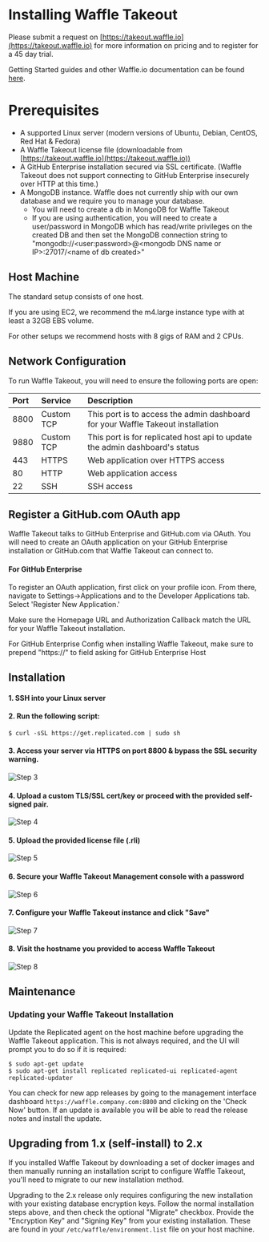 # Installing Waffle Takeout

Please submit a request on [https://takeout.waffle.io](https://takeout.waffle.io) for more information on pricing and to register for a 45 day trial.

Getting Started guides and other Waffle.io documentation can be found [here](https://github.com/waffleio/waffle.io/wiki).

# Prerequisites

* A supported Linux server (modern versions of Ubuntu, Debian, CentOS, Red Hat & Fedora)
* A Waffle Takeout license file (downloadable from [https://takeout.waffle.io](https://takeout.waffle.io))
* A GitHub Enterprise installation secured via SSL certificate. (Waffle Takeout does not support connecting to GitHub Enterprise insecurely over HTTP at this time.)
* A MongoDB instance. Waffle does not currently ship with our own database and we require you to manage your database.
  * You will need to create a db in MongoDB for Waffle Takeout
  * If you are using authentication, you will need to create a user/password in MongoDB which has read/write privileges on the created DB and then set the MongoDB connection string to "mongodb://\<user:password\>@\<mongodb DNS name or IP\>:27017/\<name of db created\>"

## Host Machine

The standard setup consists of one host.

If you are using EC2, we recommend the m4.large instance type with at least a 32GB EBS volume.

For other setups we recommend hosts with 8 gigs of RAM and 2 CPUs.

## Network Configuration

To run Waffle Takeout, you will need to ensure the following ports are open:

| Port          | Service       | Description                                                                      |
| :------------ |:--------------| :--------------------------------------------------------------------------------|
| 8800          | Custom TCP    | This port is to access the admin dashboard for your Waffle Takeout installation  |
| 9880          | Custom TCP    | This port is for replicated host api to update the admin dashboard's status      |
| 443           | HTTPS         | Web application over HTTPS access                                                |
| 80            | HTTP          | Web application access                                                           |
| 22            | SSH           | SSH access                                                                       |

## Register a GitHub.com OAuth app

Waffle Takeout talks to GitHub Enterprise and GitHub.com via OAuth. You will need to create an OAuth application on your GitHub Enterprise installation or GitHub.com that Waffle Takeout can connect to.

#### For GitHub Enterprise

To register an OAuth application, first click on your profile icon. From there, navigate to Settings->Applications and to the Developer Applications tab. Select 'Register New Application.'

Make sure the Homepage URL and Authorization Callback match the URL for your Waffle Takeout installation.

For GitHub Enterprise Config when installing Waffle Takeout, make sure to prepend "https://" to field asking for GitHub Enterprise Host

## Installation

#### 1. SSH into your Linux server
#### 2. Run the following script:

 ```curl
$ curl -sSL https://get.replicated.com | sudo sh
 ```

#### 3. Access your server via HTTPS on port 8800 & bypass the SSL security warning.

![Step 3](doc/screenshots/1.png)

#### 4. Upload a custom TLS/SSL cert/key or proceed with the provided self-signed pair.

![Step 4](doc/screenshots/2.png)

#### 5. Upload the provided license file (.rli)

![Step 5](doc/screenshots/3.png)

#### 6. Secure your Waffle Takeout Management console with a password

![Step 6](doc/screenshots/4.png)

#### 7. Configure your Waffle Takeout instance and click "Save"

![Step 7](doc/screenshots/5.png)

#### 8. Visit the hostname you provided to access Waffle Takeout

![Step 8](doc/screenshots/6.png)

## Maintenance

### Updating your Waffle Takeout Installation

Update the Replicated agent on the host machine before upgrading the Waffle Takeout application. This is not always required, and the UI will prompt you to do so if it is required:

```curl
$ sudo apt-get update
$ sudo apt-get install replicated replicated-ui replicated-agent replicated-updater
```

You can check for new app releases by going to the management interface dashboard `https://waffle.company.com:8800` and clicking on the 'Check Now' button. If an update is available you will be able to read the release notes and install the update.

## Upgrading from 1.x (self-install) to 2.x

If you installed Waffle Takeout by downloading a set of docker images and then manually running an installation script to configure Waffle Takeout, you'll need to migrate to our new installation method.

Upgrading to the 2.x release only requires configuring the new installation with your existing database encryption keys. Follow the normal installation steps above, and then check the optional "Migrate" checkbox. Provide the "Encryption Key" and "Signing Key" from your existing installation. These are found in your `/etc/waffle/environment.list` file on your host machine.
